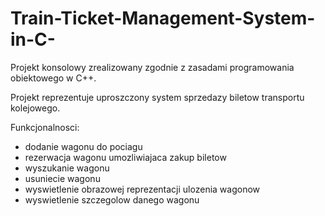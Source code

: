 # Train-Ticket-Management-System-in-C-
Projekt konsolowy zrealizowany zgodnie z zasadami programowania obiektowego w C++.

Projekt reprezentuje uproszczony system sprzedazy biletow transportu kolejowego.

Funkcjonalnosci:

- dodanie wagonu do pociagu
- rezerwacja wagonu umozliwiajaca zakup biletow
- wyszukanie wagonu
- usuniecie wagonu
- wyswietlenie obrazowej reprezentacji ulozenia wagonow
- wyswietlenie szczegolow danego wagonu